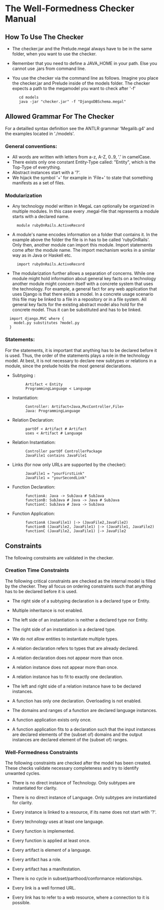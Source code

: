 # The Well-Formedness Checker Manual

## How To Use The Checker

* The checker.jar and the Prelude.megal always have to be in the same folder, when you want to use the checker.
* Remember that you need to define a JAVA_HOME in your path. Else you cannot use .jars from command line.
* You use the checker via the command line as follows. Imagine you place the checker.jar and Prelude inside of the models folder. The checker expects a path to the megamodel you want to check after '-f'
	
         cd models
         java -jar "checker.jar" -f "DjangoDBSchema.megal"
	

## Allowed Grammar For The Checker

For a detailled syntax definition see the ANTLR grammar 'Megalib.g4' and the examples located in './models'.

### General conventions:

* All words are written with letters from a-z, A-Z, 0..9, '.' in camelCase. 
* There exists only one constant Entity-Type called: "Entity", which is the Top-Type of everything.
* Abstract instances start with a '?'.
* We hijack the symbol '+' for example in 'File+' to state that something manifests as a set of files.

### Modularization
	
* Any technology model written in MegaL can optionally be organized in multiple modules. In this case every .megal-file that represents a module starts with a declared name.
                        
        module rubyOnRails.ActiveRecord
			
* A module's name encodes information on a folder that contains it. In the example above the folder the file is in has to be called 'rubyOnRails'. Only then, another module can import this module. Import statements come after the module name. The import mechanism works in a similar way as in Java or Haskell etc.
                       
        import rubyOnRails.ActiveRecord

* The modularization further allows a separation of concerns. While one module might hold information about general key facts on a technology another module might concern itself with a concrete system that uses the technology. For example, a general fact for any web application that uses Django is that there exists a model. In a concrete usage scenario this file may be linked to a file in a repository or in a file system. All general key facts for the existing abstract model also hold for the concrete model. Thus it can be substituted and has to be linked.

```
  import django.MVC where {
    model.py substitutes ?model.py
  }
```

### Statements: 

For the statements, it is important that anything has to be declared before it is used. Thus, the order of the statements plays a role in the technology model. At best, it is not necessary to declare new subtypes or relations in a module, since the prelude holds the most general declarations.

* Subtyping : 	

			Artifact < Entity
			ProgrammingLanguage < Language

* Instantiation: 	

			Controller: Artifact<Java,MvcController,File>
			Java: ProgrammingLanguage

* Relation Declaration:

			partOf < Artifact # Artifact
			uses < Artifact # Language

* Relation Instantiation:	

			Controller partOf ControllerPackage
			JavaFile1 contains JavaFile1

* Links (for now only URLs are supported by the checker):		

			JavaFile1 = "yourFirstLink"
			JavaFile1 = "yourSecondLink"

* Function Declaration:	

			functionA: Java -> SubJava # SubJava
			functionB: SubJava # Java -> Java # SubJava
			functionC: SubJava # Java -> SubJava

* Function Application:	

			functionA (JavaFile1) |-> (JavaFile2,JavaFile2)
			functionB (JavaFile2, JavaFile1) |-> (JavaFile1, JavaFile2)
			functionC (JavaFile2, JavaFile1) |-> JavaFile2
			

## Constraints

The following constraints are validated in the checker.

### Creation Time Constraints

The following critical constraints are checked as the internal model is filled by the checker. They all focus on ordering constraints such that anything has to be declared before it is used.

* The right side of a subtyping declaration is a declared type or Entity.
* Multiple inheritance is not enabled.

* The left side of an instantiation is neither a declared type nor Entity.
* The right side of an instantiation is a declared type.
* We do not allow entities to instantiate multiple types.

* A relation declaration refers to types that are already declared.
* A relation declaration does not appear more than once.

* A relation instance does not appear more than once.
* A relation instance has to fit to exactly one declaration.
* The left and right side of a relation instance have to be declared instances.

* A function has only one declaration. Overloading is not enabled.
* The domains and ranges of a function are declared language instances.

* A function application exists only once.
* A function application fits to a declaration such that the input instances are declared elements of the (subset of) domains and the output instances are declared element of the (subset of) ranges.

### Well-Formedness Constraints

The following constraints are checked after the model has been created. These checks validate necessary completeness and try to identify unwanted cycles.

* There is no direct instance of Technology. Only subtypes are instantiated for clarity.
* There is no direct instance of Language. Only subtypes are instantiated for clarity.
* Every instance is linked to a resource, if its name does not start with '?'.
* Every technology uses at least one language.
* Every function is implemented.
* Every function is applied at least once.
* Every artifact is element of a language.
* Every artifact has a role.
* Every artifact has a manifestation.

* There is no cycle in subset/parthood/conformance relationships.
* Every link is a well formed URL.
* Every link has to refer to a web resource, where a connection to it is possible.
